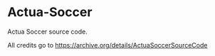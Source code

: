 # Actua-Soccer
Actua Soccer source code.

All credits go to https://archive.org/details/ActuaSoccerSourceCode
